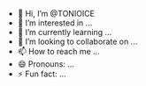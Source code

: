 - 👋 Hi, I’m @TONIOICE
- 👀 I’m interested in ...
- 🌱 I’m currently learning ...
- 💞️ I’m looking to collaborate on ...
- 📫 How to reach me ...
- 😄 Pronouns: ...
- ⚡ Fun fact: ...

<!---
TONIOICE/TONIOICE is a ✨ special ✨ repository because its `README.md` (this file) appears on your GitHub profile.
You can click the Preview link to take a look at your changes.
--->
